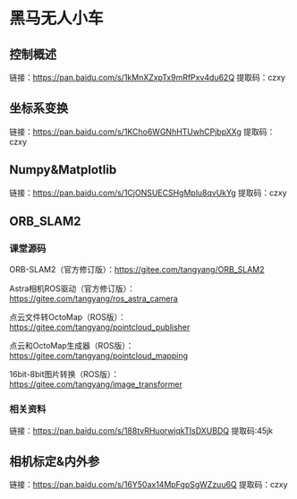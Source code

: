 # 黑马无人小车

## 控制概述

链接：https://pan.baidu.com/s/1kMnXZxpTx9mRfPxv4du62Q 提取码：czxy 

## 坐标系变换

链接：https://pan.baidu.com/s/1KCho6WGNhHTUwhCPjbpXXg 提取码：czxy 

## Numpy&Matplotlib

链接：https://pan.baidu.com/s/1CjONSUECSHgMplu8qvUkYg 提取码：czxy 

## ORB_SLAM2

### 课堂源码

ORB-SLAM2（官方修订版）：https://gitee.com/tangyang/ORB_SLAM2

Astra相机ROS驱动（官方修订版）：https://gitee.com/tangyang/ros_astra_camera

点云文件转OctoMap（ROS版）：https://gitee.com/tangyang/pointcloud_publisher

点云和OctoMap生成器（ROS版）：https://gitee.com/tangyang/pointcloud_mapping

 16bit-8bit图片转换（ROS版）：https://gitee.com/tangyang/image_transformer

### 相关资料

链接：https://pan.baidu.com/s/188tvRHuorwjqkTIsDXUBDQ 提取码:45jk 

## 相机标定&内外参

链接：https://pan.baidu.com/s/16Y50ax14MpFgpSgWZzuu6Q 提取码：czxy 